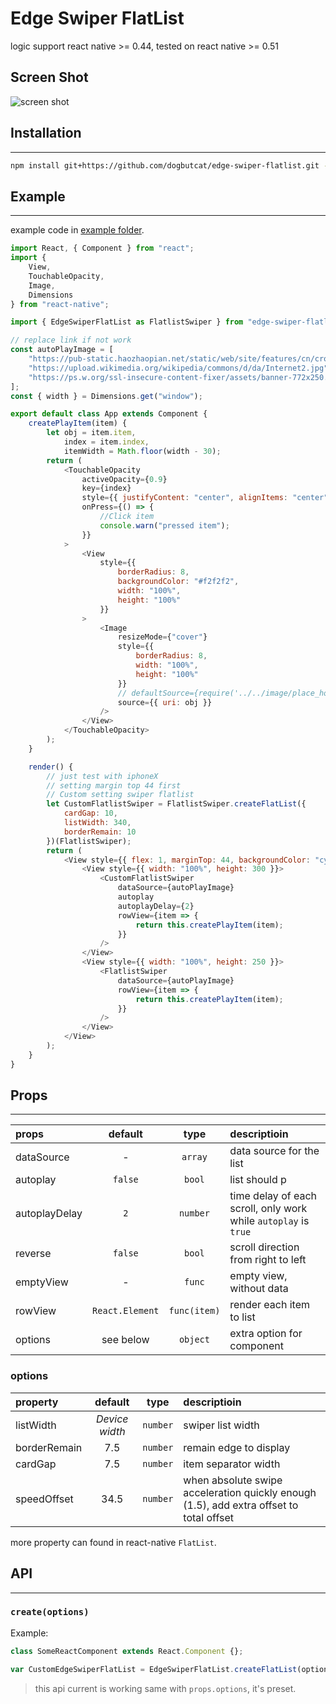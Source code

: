# Edge Swiper FlatList

logic support react native >= 0.44, tested on react native >= 0.51

## Screen Shot

![screen shot](./docs/example.gif)

## Installation

----

```sh
npm install git+https://github.com/dogbutcat/edge-swiper-flatlist.git --save-dev
```

## Example

----

example code in [example folder](./example).

```javascript
import React, { Component } from "react";
import {
    View,
    TouchableOpacity,
    Image,
    Dimensions
} from "react-native";

import { EdgeSwiperFlatList as FlatlistSwiper } from "edge-swiper-flatlist";

// replace link if not work
const autoPlayImage = [
    "https://pub-static.haozhaopian.net/static/web/site/features/cn/crop/images/crop_20a7dc7fbd29d679b456fa0f77bd9525d.jpg",
    "https://upload.wikimedia.org/wikipedia/commons/d/da/Internet2.jpg",
    "https://ps.w.org/ssl-insecure-content-fixer/assets/banner-772x250.png?rev=1363964"
];
const { width } = Dimensions.get("window");

export default class App extends Component {
    createPlayItem(item) {
        let obj = item.item,
            index = item.index,
            itemWidth = Math.floor(width - 30);
        return (
            <TouchableOpacity
                activeOpacity={0.9}
                key={index}
                style={{ justifyContent: "center", alignItems: "center" }}
                onPress={() => {
                    //Click item
                    console.warn("pressed item");
                }}
            >
                <View
                    style={{
                        borderRadius: 8,
                        backgroundColor: "#f2f2f2",
                        width: "100%",
                        height: "100%"
                    }}
                >
                    <Image
                        resizeMode={"cover"}
                        style={{
                            borderRadius: 8,
                            width: "100%",
                            height: "100%"
                        }}
                        // defaultSource={require('../../image/place_hold.png')}
                        source={{ uri: obj }}
                    />
                </View>
            </TouchableOpacity>
        );
    }

    render() {
        // just test with iphoneX
        // setting margin top 44 first
        // Custom setting swiper flatlist
        let CustomFlatlistSwiper = FlatlistSwiper.createFlatList({
            cardGap: 10,
            listWidth: 340,
            borderRemain: 10
        })(FlatlistSwiper);
        return (
            <View style={{ flex: 1, marginTop: 44, backgroundColor: "cyan" }}>
                <View style={{ width: "100%", height: 300 }}>
                    <CustomFlatlistSwiper
                        dataSource={autoPlayImage}
                        autoplay
                        autoplayDelay={2}
                        rowView={item => {
                            return this.createPlayItem(item);
                        }}
                    />
                </View>
                <View style={{ width: "100%", height: 250 }}>
                    <FlatlistSwiper
                        dataSource={autoPlayImage}
                        rowView={item => {
                            return this.createPlayItem(item);
                        }}
                    />
                </View>
            </View>
        );
    }
}
```

## Props

----

|props|default|type|descriptioin|
|:-|:-:|:-:|:-|
|dataSource| - |`array`| data source for the list |
|autoplay|`false`|`bool`| list should p|
|autoplayDelay|`2`|`number`| time delay of each scroll, only work while `autoplay` is `true`|
|reverse|`false`|`bool`| scroll direction from right to left|
|emptyView|-|`func`|empty view, without data|
|rowView| `React.Element`|`func(item)`|render each item to list|
|options|see below|`object`|extra option for component|

### options

|property|default|type|descriptioin|
|:-|:-:|:-:|:-|
|listWidth|_Device width_|`number`|swiper list width|
|borderRemain|7.5|`number`|remain edge to display|
|cardGap|7.5|`number`|item separator width|
|speedOffset| 34.5|`number`|when absolute swipe acceleration quickly enough (1.5), add extra offset to total offset|

more property can found in react-native `FlatList`.

## API

----

### `create(options)`

Example:

```javascript
class SomeReactComponent extends React.Component {};

var CustomEdgeSwiperFlatList = EdgeSwiperFlatList.createFlatList(options)(SomeReactComponent);
```

> this api current is working same with `props.options`, it's preset.
